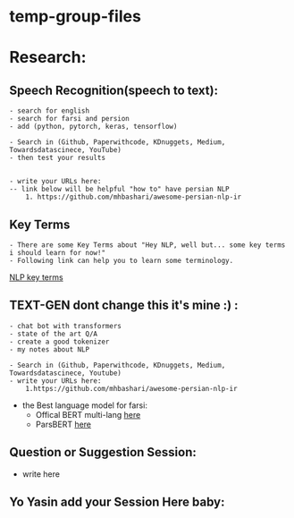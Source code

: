 # temp-group-files

# Research:
## Speech Recognition(speech to text):
    - search for english
    - search for farsi and persion
    - add (python, pytorch, keras, tensorflow)

    - Search in (Github, Paperwithcode, KDnuggets, Medium, Towardsdatascinece, YouTube)
    - then test your results


    - write your URLs here:
    -- link below will be helpful "how to" have persian NLP
        1. https://github.com/mhbashari/awesome-persian-nlp-ir
        
        
        
## Key Terms 
    - There are some Key Terms about "Hey NLP, well but... some key terms i should learn for now!"
    - Following link can help you to learn some terminology.
[NLP key terms](https://github.com/Davoodeh/temp-group-files/blob/master/KnowledgeLinks/KeyTerms.md)

## TEXT-GEN dont change this it's mine :) :
    - chat bot with transformers
    - state of the art Q/A
    - create a good tokenizer
    - my notes about NLP
    
    - Search in (Github, Paperwithcode, KDnuggets, Medium, Towardsdatascinece, Youtube)
    - write your URLs here:
        1.https://github.com/mhbashari/awesome-persian-nlp-ir
        
 - the Best language model for farsi:
    * Offical BERT multi-lang [here](https://github.com/google-research/bert/blob/master/multilingual.md)
    * ParsBERT [here](https://github.com/hooshvare/parsbert)
       
        


## Question or Suggestion Session:
   - write here
   
   
   
## Yo Yasin add your Session Here baby:


